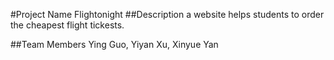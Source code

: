 #Project Name
Flightonight
##Description
a website helps students to order the cheapest flight tickests.

##Team Members
Ying Guo, Yiyan Xu, Xinyue Yan
